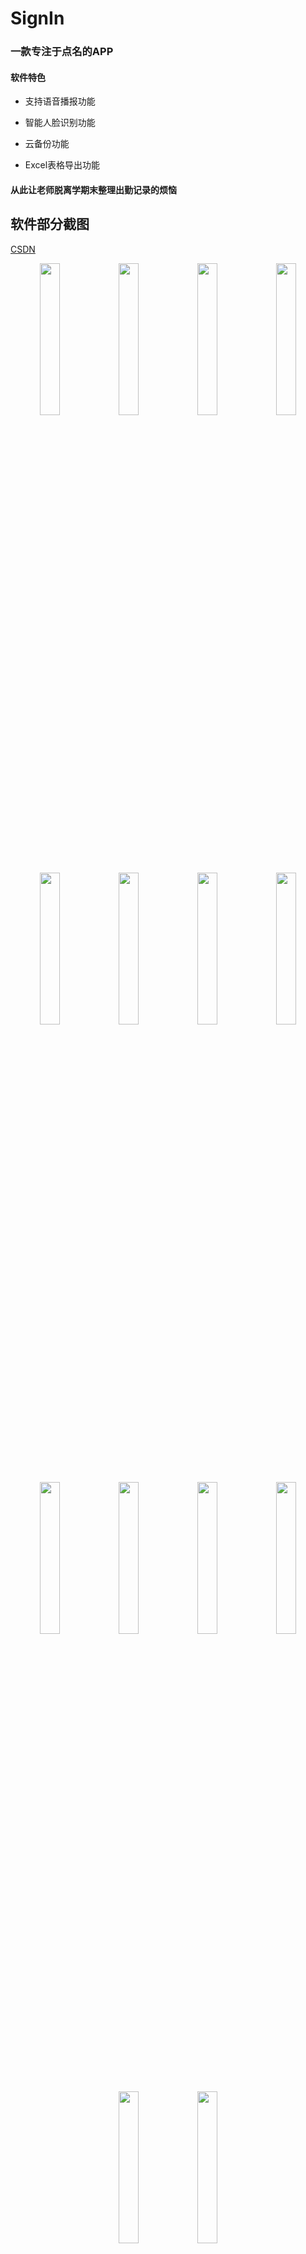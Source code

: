 # SignIn

### 一款专注于点名的APP

#### 软件特色

- 支持语音播报功能

- 智能人脸识别功能

- 云备份功能

- Excel表格导出功能

#### 从此让老师脱离学期末整理出勤记录的烦恼

## 软件部分截图
[CSDN](https://blog.csdn.net/qq_37063860/article/details/82495345)
<center class="half">
<img src="https://changjiahong.github.io/2018/09/07/SignInAPP/1.jpg" width="25%" height="25%"><img src="/2018/09/07/SignInAPP/2.jpg" width="25%" height="25%"><img src="/2018/09/07/SignInAPP/3.jpg" width="25%" height="25%"><img src="/2018/09/07/SignInAPP/4.jpg" width="25%" height="25%"><img src="/2018/09/07/SignInAPP/5.jpg" width="25%" height="25%"><img src="/2018/09/07/SignInAPP/6.jpg" width="25%" height="25%"><img src="/2018/09/07/SignInAPP/7.jpg" width="25%" height="25%"><img src="/2018/09/07/SignInAPP/8.jpg" width="25%" height="25%"><img src="/2018/09/07/SignInAPP/8.jpg" width="25%" height="25%"><img src="/2018/09/07/SignInAPP/9.jpg" width="25%" height="25%"><img src="/2018/09/07/SignInAPP/10.jpg" width="25%" height="25%"><img src="/2018/09/07/SignInAPP/11.jpg" width="25%" height="25%"><img src="/2018/09/07/SignInAPP/12.jpg" width="25%" height="25%"><img src="/2018/09/07/SignInAPP/13.jpg" width="25%" height="25%"></center>
# 软件下载链接：[点击下载](https://raw.githubusercontent.com/ChangJiahong/SignIn/master/app/release/SignIn1.0.1.apk)

#github：[链接](https://github.com/ChangJiahong/SignIn)

